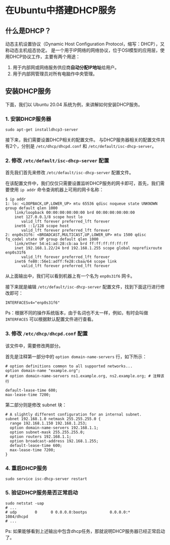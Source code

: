 
# 在Ubuntu中搭建DHCP服务

## 什么是DHCP？

动态主机设置协议（Dynamic Host Configuration Protocol，缩写：DHCP），又称动态主机组态协定。
是一个用于IP网络的网络协议，位于OSI模型的应用层，使用DHCP协议工作，主要有两个用途：

1. 用于内部网或网络服务供应商**自动分配IP地址**给用户。
2. 用于内部网管理员对所有电脑作中央管理。

## 安装DHCP服务

下面，我们以 Ubuntu 20.04 系统为例，来讲解如何安装DHCP服务。

### 1. 安装DHCP服务器

```
sudo apt-get installdhcp3-server
```

接下来，我们需要设置DHCP相关的配置文件。
与DHCP服务器相关的配置文件共有2个，分别是 `/etc/dhcp/dhcpd.conf` 和 `/etc/default/isc-dhcp-server`。

### 2. 修改 `/etc/default/isc-dhcp-server` 配置

首先我们首先来修改 `/etc/default/isc-dhcp-server` 配置文件。

在该配置文件中，我们仅仅只需要设置监听DHCP服务的网卡即可，首先，我们需要使用 `ip addr` 命令查询机器上可用的网卡名称：

```
$ ip addr
1: lo: <LOOPBACK,UP,LOWER_UP> mtu 65536 qdisc noqueue state UNKNOWN group default qlen 1000
    link/loopback 00:00:00:00:00:00 brd 00:00:00:00:00:00
    inet 127.0.0.1/8 scope host lo
       valid_lft forever preferred_lft forever
    inet6 ::1/128 scope host 
       valid_lft forever preferred_lft forever
2: enp0s31f6: <BROADCAST,MULTICAST,UP,LOWER_UP> mtu 1500 qdisc fq_codel state UP group default qlen 1000
    link/ether 54:e1:ad:28:cb:aa brd ff:ff:ff:ff:ff:ff
    inet 192.168.1.22/24 brd 192.168.1.255 scope global noprefixroute enp0s31f6
       valid_lft forever preferred_lft forever
    inet6 fe80::56e1:adff:fe28:cbaa/64 scope link 
       valid_lft forever preferred_lft forever
```

从上面输出中，我们可以看到机器上有一个名为 `enp0s31f6` 网卡。

接下来就是编辑 `/etc/default/isc-dhcp-server` 配置文件，找到下面这行进行修改即可：

```
INTERFACESv4="enp0s31f6"
```

Ps：根据不同的操作系统版本，由于名词也不太一样，例如，有时会叫做 `INTERFACES` 可以根据默认配置文件进行查看。

### 3. 修改 `/etc/dhcp/dhcpd.conf` 配置

该文件中，需要修改两部分。

首先是注释第一部分中的 `option domain-name-servers` 行，如下所示：

```
# option definitions common to all supported networks...
option domain-name "example.org";
# option domain-name-servers ns1.example.org, ns2.example.org; # 注释该行

default-lease-time 600;
max-lease-time 7200;
```

第二部分则是修改 subnet 块：

```
# A slightly different configuration for an internal subnet.
subnet 192.168.1.0 netmask 255.255.255.0 {
  range 192.168.1.150 192.168.1.253;
  option domain-name-servers 192.168.1.1;
  option subnet-mask 255.255.255.0;
  option routers 192.168.1.1;
  option broadcast-address 192.168.1.255;
  default-lease-time 600;
  max-lease-time 7200;
}
```

### 4. 重启DHCP服务

```
sudo service isc-dhcp-server restart
```

### 5. 验证DHCP服务是否正常启动

```
sudo netstat -uap
# ...
# udp        0      0 0.0.0.0:bootps          0.0.0.0:*                           1084/dhcpd
# ...
```

Ps: 如果能够看到上述输出中包含dhcp任务，那就说明DHCP服务器已经正常启动了。
